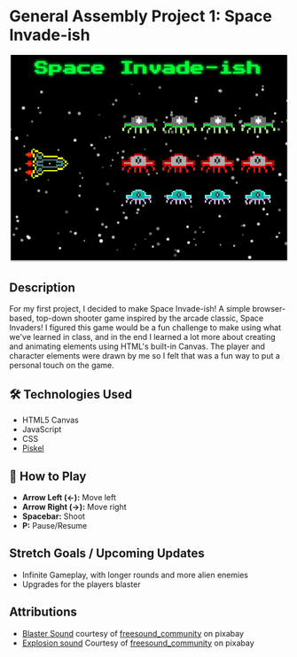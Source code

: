 # General Assembly Project 1: Space Invade-ish

![Logo](/assets/images/logo.png "Space invade-ish Logo")

## Description

For my first project, I decided to make Space Invade-ish! A simple browser-based,
top-down shooter game inspired by the arcade classic, Space Invaders! I figured
this game would be a fun challenge to make using what we've learned in class,
and in the end I learned a lot more about creating and animating elements using
HTML's built-in Canvas. The player and character elements were drawn by me so I
felt that was a fun way to put a personal touch on the game.

## 🛠️ Technologies Used  

- HTML5 Canvas  
- JavaScript
- CSS
- [Piskel](https://piskelapp.com)

## 📜 How to Play

- **Arrow Left (←):** Move left  
- **Arrow Right (→):** Move right  
- **Spacebar:** Shoot  
- **P:** Pause/Resume

## Stretch Goals / Upcoming Updates

- Infinite Gameplay, with longer rounds and more alien enemies
- Upgrades for the players blaster

## Attributions

- [Blaster Sound](https://pixabay.com/sound-effects/blaster-103340/) courtesy of
[freesound_community](https://pixabay.com/users/freesound_community-46691455/)
on pixabay
- [Explosion sound](https://pixabay.com/sound-effects/8-bit-explosion-low-resonant-45659/)
Courtesy of
[freesound_community](https://pixabay.com/users/freesound_community-46691455/)
on pixabay
